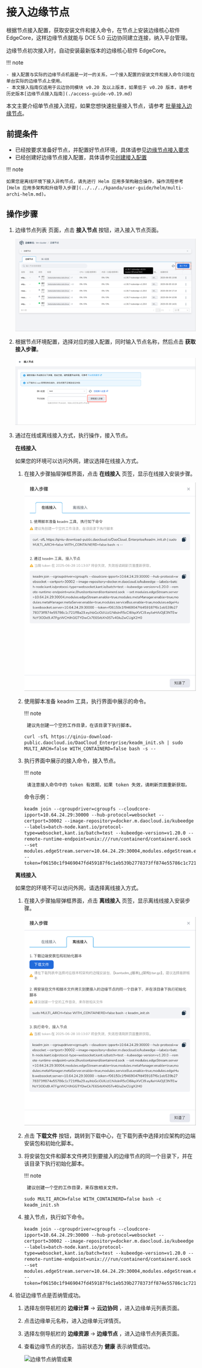 # 接入边缘节点

根据节点接入配置，获取安装文件和接入命令，在节点上安装边缘核心软件 EdgeCore，这样边缘节点就能与 DCE 5.0 云边协同建立连接，纳入平台管理。

边缘节点初次接入时，自动安装最新版本的边缘核心软件 EdgeCore。

!!! note

    - 接入配置与实际的边缘节点机器是一对一的关系，一个接入配置的安装文件和接入命令只能在单台实际的边缘节点上使用。
    - 本文接入指南仅适用于云边协同模块 v0.20 及以上版本，如果低于 v0.20 版本，请参考历史版本[边缘节点接入指南](./access-guide-v0.19.md) 


本文主要介绍单节点接入流程，如果您想快速批量接入节点，请参考 [批量接入边缘节点](./batch-access-guide.md)。

## 前提条件

- 已经按要求准备好节点，并配置好节点环境，具体请参见[边缘节点接入要求](./join-rqmt.md)
- 已经创建好边缘节点接入配置，具体请参见[创建接入配置](./create-access-guide.md)

!!! note

    如果您是离线环境下接入异构节点，请先进行 Helm 应用多架构融合操作，操作流程参考[Helm 应用多架构和升级导入步骤](../../../kpanda/user-guide/helm/multi-archi-helm.md)。

## 操作步骤

1. 边缘节点列表 页面，点击 **接入节点** 按钮，进入接入节点页面。

    ![节点列表](../../images/access-guide-06.png)

1. 根据节点环境配置，选择对应的接入配置，同时输入节点名称，然后点击 **获取接入步骤**。

    ![接入节点](../../images/access-guide-07.png)

1. 通过在线或离线接入方式，执行操作，接入节点。

    **在线接入**

    如果您的环境可以访问外网，建议选择在线接入方式。

    1. 在接入步骤抽屉弹框界面，点击 __在线接入__ 页签，显示在线接入安装步骤。

        ![在线接入](../../images/access-guide-08.png)    

    1. 使用脚本准备 keadm 工具，执行界面中展示的命令。

        !!! note

            建议先创建一个空的工作目录，在该目录下执行脚本。

        ```shell
        curl -sfL https://qiniu-download-public.daocloud.io/DaoCloud_Enterprise/keadm_init.sh | sudo MULTI_ARCH=false WITH_CONTAINERD=false bash -s --
        ```

    1. 执行界面中展示的接入命令，接入节点。

        !!! note

            请注意接入命令中的 token 有效期，如果 token 失效，请刷新页面重新获取。

        命令示例：    

        ```shell
        keadm join --cgroupdriver=cgroupfs --cloudcore-ipport=10.64.24.29:30000 --hub-protocol=websocket --certport=30002 --image-repository=docker.m.daocloud.io/kubeedge --labels=batch-node.kant.io/protocol-type=websocket,kant.io/batch=test --kubeedge-version=v1.20.0 --remote-runtime-endpoint=unix:///run/containerd/containerd.sock  --set modules.edgeStream.server=10.64.24.29:30004,modules.edgeStream.enable=true,modules.metaManager.enable=true,modules.metaManager.metaServer.enable=true,modules.serviceBus.enable=true,modules.edgeHub.websocket.server=10.64.24.29:30000 --token=f06150c1f9469047fd459187f6c1eb539b2778373ff874e55786c1c721ff8a29.eyJhbGciOiJIUzI1NiIsInR5cCI6IkpXVCJ9.eyJleHAiOjE3NTEwNzY3ODd9.ATFgzWCHJhGGTYDwCk7E6SrbXh0STv40JuZwCUgX2H0
        ```

    **离线接入**

    如果您的环境不可以访问外网，请选择离线接入方式。

    1. 在接入步骤抽屉弹框界面，点击 __离线接入__ 页签，显示离线线接入安装步骤。

        ![在线接入](../../images/access-guide-09.png)    

    1. 点击 **下载文件** 按钮，跳转到下载中心，在下载列表中选择对应架构的边端安装包和初始化脚本。

    1. 将安装包文件和脚本文件拷贝到要接入的边缘节点的同一个目录下，并在该目录下执行初始化脚本。

        !!! note

            建议创建一个空的工作目录，来存放相关文件。

        ```shell
        sudo MULTI_ARCH=false WITH_CONTAINERD=false bash -c keadm_init.sh
        ```

    1. 接入节点，执行如下命令。

        ```shell
        keadm join --cgroupdriver=cgroupfs --cloudcore-ipport=10.64.24.29:30000 --hub-protocol=websocket --certport=30002 --image-repository=docker.m.daocloud.io/kubeedge --labels=batch-node.kant.io/protocol-type=websocket,kant.io/batch=test --kubeedge-version=v1.20.0 --remote-runtime-endpoint=unix:///run/containerd/containerd.sock  --set modules.edgeStream.server=10.64.24.29:30004,modules.edgeStream.enable=true,modules.metaManager.enable=true,modules.metaManager.metaServer.enable=true,modules.serviceBus.enable=true,modules.edgeHub.websocket.server=10.64.24.29:30000 --token=f06150c1f9469047fd459187f6c1eb539b2778373ff874e55786c1c721ff8a29.eyJhbGciOiJIUzI1NiIsInR5cCI6IkpXVCJ9.eyJleHAiOjE3NTEwNzY3ODd9.ATFgzWCHJhGGTYDwCk7E6SrbXh0STv40JuZwCUgX2H0
        ```

1. 验证边缘节点是否纳管成功。

    1. 选择左侧导航栏的 __边缘计算__ -> __云边协同__ ，进入边缘单元列表页面。

    1. 点击边缘单元名称，进入边缘单元详情页。

    1. 选择左侧导航栏的 __边缘资源__ -> __边缘节点__ ，进入边缘节点列表页面。

    1. 查看边缘节点的状态，当前状态为 __健康__ 表示纳管成功。

        ![边缘节点纳管成果](../../images/access-guide-05.png)
